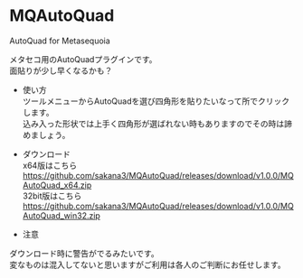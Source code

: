 # MQAutoQuad
AutoQuad for Metasequoia 

メタセコ用のAutoQuadプラグインです。  
面貼りが少し早くなるかも？

- 使い方  
ツールメニューからAutoQuadを選び四角形を貼りたいなって所でクリックします。  
込み入った形状では上手く四角形が選ばれない時もありますのでその時は諦めましょう。  

- ダウンロード  
x64版はこちら  
https://github.com/sakana3/MQAutoQuad/releases/download/v1.0.0/MQAutoQuad_x64.zip  
32bit版はこちら  
https://github.com/sakana3/MQAutoQuad/releases/download/v1.0.0/MQAutoQuad_win32.zip  

- 注意  

ダウンロード時に警告がでるみたいです。  
変なものは混入してないと思いますがご利用は各人のご判断にお任せします。

